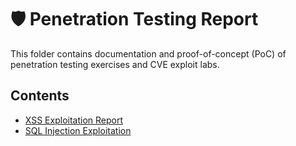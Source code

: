 # 🛡️ Penetration Testing Report

This folder contains documentation and proof-of-concept (PoC) of penetration testing exercises and CVE exploit labs.

## Contents
- [XSS Exploitation Report](./XSS_Report.md)
- [SQL Injection Exploitation](./SQLi_Report.md)
